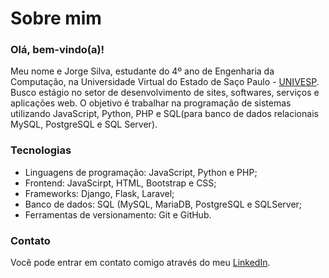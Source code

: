 # Sobre mim

### Olá, bem-vindo(a)!

Meu nome e Jorge Silva, estudante do 4º ano de Engenharia da Computação, na Universidade Virtual do Estado de Saço Paulo - [UNIVESP](https://univesp.br/). Busco
estágio no setor de desenvolvimento de sites, softwares, serviços e aplicações web. O objetivo é trabalhar na programação de sistemas utilizando JavaScript, Python, PHP e SQL(para banco de dados relacionais MySQL, PostgreSQL e SQL Server).

### Tecnologias
* Linguagens de programação: JavaScript, Python e PHP;
* Frontend: JavaScirpt, HTML, Bootstrap e CSS;
* Frameworks: Django, Flask, Laravel;
* Banco de dados: SQL (MySQL, MariaDB, PostgreSQL e SQLServer;
* Ferramentas de versionamento: Git e GitHub.

### Contato
Você pode entrar em contato comigo através do meu [LinkedIn](https://www.linkedin.com/in/jorge-silvva/).
